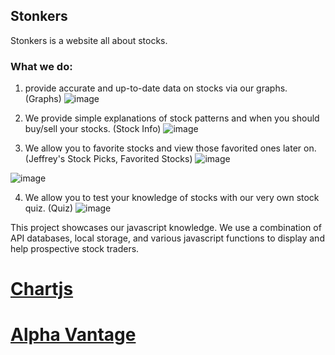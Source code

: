 ## Stonkers

Stonkers is a website all about stocks. 

### What we do:

1. provide accurate and up-to-date data on stocks via our graphs.
(Graphs)
![image](https://github.com/ItIsNooby/Stonkers-Frontend/assets/85460508/0a8e044d-4d6a-487f-b8a1-4e673370d576)

2. We provide simple explanations of stock patterns and when you should buy/sell your stocks.
(Stock Info)
![image](https://github.com/ItIsNooby/Stonkers-Frontend/assets/85460508/c2cad34d-4914-435b-b3f9-806cc6ff5683)

3. We allow you to favorite stocks and view those favorited ones later on.
(Jeffrey's Stock Picks, Favorited Stocks)
![image](https://github.com/ItIsNooby/Stonkers-Frontend/assets/85460508/6ebbfbd6-5ee2-4c17-8413-db87c752ccb9)

![image](https://github.com/ItIsNooby/Stonkers-Frontend/assets/85460508/aa4f86d7-c1e8-4ff4-b64a-f9403731e6c2)

4. We allow you to test your knowledge of stocks with our very own stock quiz.
(Quiz)
![image](https://github.com/ItIsNooby/Stonkers-Frontend/assets/85460508/c27be753-c782-45e7-99df-66d6fed222f0)

This project showcases our javascript knowledge. We use a combination of API databases, local storage, and various javascript functions to display and help prospective stock traders.

# [Chartjs](https://www.chartjs.org/)

# [Alpha Vantage](https://rapidapi.com/alphavantage/api/alpha-vantage)
